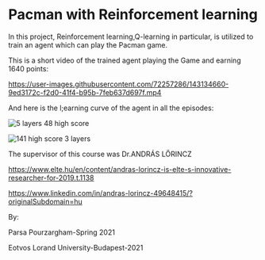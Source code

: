 # Pacman with Reinforcement learning

In this project, Reinforcement learning,Q-learning in particular, is utilized to train an agent which can play the Pacman game.

This is a short video of the trained agent playing the Game and earning 1640 points:



https://user-images.githubusercontent.com/72257286/143134660-9ed3172c-f2d0-41f4-b95b-7feb637d697f.mp4


And here is the l;earning curve of the agent in all the episodes:



![5 layers 48 high score](https://user-images.githubusercontent.com/72257286/143134720-1a7adaeb-2328-4394-894c-127668d6deaa.png)


![141 high score 3 layers](https://user-images.githubusercontent.com/72257286/143134732-bbf6ca30-4aad-41ad-97c9-a7e667875e25.png)

The supervisor of this course was Dr.ANDRÁS LŐRINCZ

https://www.elte.hu/en/content/andras-lorincz-is-elte-s-innovative-researcher-for-2019.t.1138

https://www.linkedin.com/in/andras-lorincz-49648415/?originalSubdomain=hu

By:

Parsa Pourzargham-Spring 2021

Eotvos Lorand University-Budapest-2021
